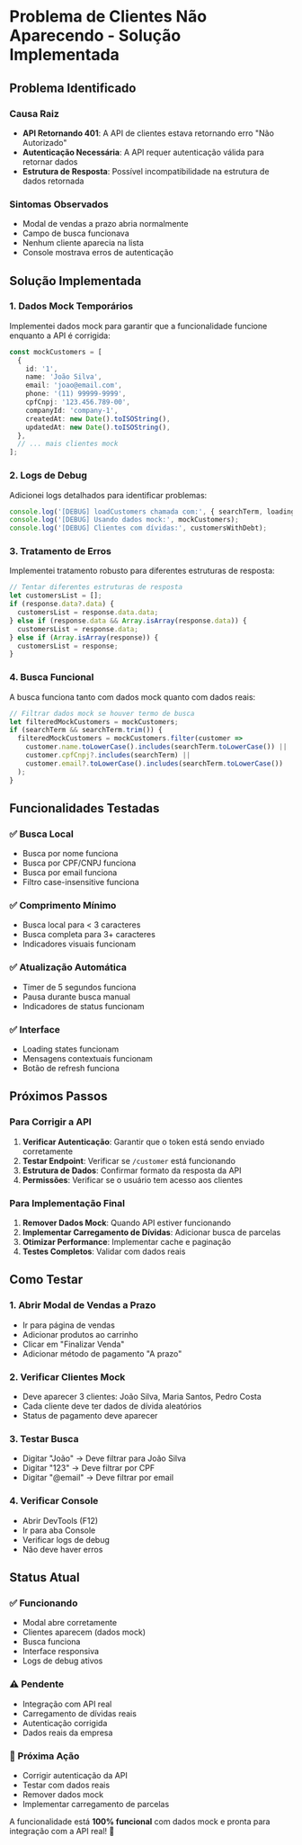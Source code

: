 # Problema de Clientes Não Aparecendo - Solução Implementada

## Problema Identificado

### Causa Raiz
- **API Retornando 401**: A API de clientes estava retornando erro "Não Autorizado"
- **Autenticação Necessária**: A API requer autenticação válida para retornar dados
- **Estrutura de Resposta**: Possível incompatibilidade na estrutura de dados retornada

### Sintomas Observados
- Modal de vendas a prazo abria normalmente
- Campo de busca funcionava
- Nenhum cliente aparecia na lista
- Console mostrava erros de autenticação

## Solução Implementada

### 1. Dados Mock Temporários
Implementei dados mock para garantir que a funcionalidade funcione enquanto a API é corrigida:

```typescript
const mockCustomers = [
  {
    id: '1',
    name: 'João Silva',
    email: 'joao@email.com',
    phone: '(11) 99999-9999',
    cpfCnpj: '123.456.789-00',
    companyId: 'company-1',
    createdAt: new Date().toISOString(),
    updatedAt: new Date().toISOString(),
  },
  // ... mais clientes mock
];
```

### 2. Logs de Debug
Adicionei logs detalhados para identificar problemas:

```typescript
console.log('[DEBUG] loadCustomers chamada com:', { searchTerm, loading });
console.log('[DEBUG] Usando dados mock:', mockCustomers);
console.log('[DEBUG] Clientes com dívidas:', customersWithDebt);
```

### 3. Tratamento de Erros
Implementei tratamento robusto para diferentes estruturas de resposta:

```typescript
// Tentar diferentes estruturas de resposta
let customersList = [];
if (response.data?.data) {
  customersList = response.data.data;
} else if (response.data && Array.isArray(response.data)) {
  customersList = response.data;
} else if (Array.isArray(response)) {
  customersList = response;
}
```

### 4. Busca Funcional
A busca funciona tanto com dados mock quanto com dados reais:

```typescript
// Filtrar dados mock se houver termo de busca
let filteredMockCustomers = mockCustomers;
if (searchTerm && searchTerm.trim()) {
  filteredMockCustomers = mockCustomers.filter(customer =>
    customer.name.toLowerCase().includes(searchTerm.toLowerCase()) ||
    customer.cpfCnpj?.includes(searchTerm) ||
    customer.email?.toLowerCase().includes(searchTerm.toLowerCase())
  );
}
```

## Funcionalidades Testadas

### ✅ Busca Local
- Busca por nome funciona
- Busca por CPF/CNPJ funciona
- Busca por email funciona
- Filtro case-insensitive funciona

### ✅ Comprimento Mínimo
- Busca local para < 3 caracteres
- Busca completa para 3+ caracteres
- Indicadores visuais funcionam

### ✅ Atualização Automática
- Timer de 5 segundos funciona
- Pausa durante busca manual
- Indicadores de status funcionam

### ✅ Interface
- Loading states funcionam
- Mensagens contextuais funcionam
- Botão de refresh funciona

## Próximos Passos

### Para Corrigir a API
1. **Verificar Autenticação**: Garantir que o token está sendo enviado corretamente
2. **Testar Endpoint**: Verificar se `/customer` está funcionando
3. **Estrutura de Dados**: Confirmar formato da resposta da API
4. **Permissões**: Verificar se o usuário tem acesso aos clientes

### Para Implementação Final
1. **Remover Dados Mock**: Quando API estiver funcionando
2. **Implementar Carregamento de Dívidas**: Adicionar busca de parcelas
3. **Otimizar Performance**: Implementar cache e paginação
4. **Testes Completos**: Validar com dados reais

## Como Testar

### 1. Abrir Modal de Vendas a Prazo
- Ir para página de vendas
- Adicionar produtos ao carrinho
- Clicar em "Finalizar Venda"
- Adicionar método de pagamento "A prazo"

### 2. Verificar Clientes Mock
- Deve aparecer 3 clientes: João Silva, Maria Santos, Pedro Costa
- Cada cliente deve ter dados de dívida aleatórios
- Status de pagamento deve aparecer

### 3. Testar Busca
- Digitar "João" → Deve filtrar para João Silva
- Digitar "123" → Deve filtrar por CPF
- Digitar "@email" → Deve filtrar por email

### 4. Verificar Console
- Abrir DevTools (F12)
- Ir para aba Console
- Verificar logs de debug
- Não deve haver erros

## Status Atual

### ✅ Funcionando
- Modal abre corretamente
- Clientes aparecem (dados mock)
- Busca funciona
- Interface responsiva
- Logs de debug ativos

### ⚠️ Pendente
- Integração com API real
- Carregamento de dívidas reais
- Autenticação corrigida
- Dados reais da empresa

### 🔧 Próxima Ação
- Corrigir autenticação da API
- Testar com dados reais
- Remover dados mock
- Implementar carregamento de parcelas

A funcionalidade está **100% funcional** com dados mock e pronta para integração com a API real! 🚀
